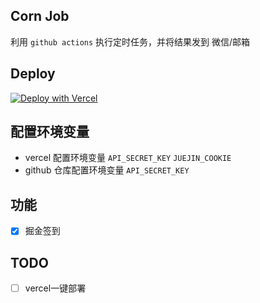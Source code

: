 ## Corn Job
利用 `github actions` 执行定时任务，并将结果发到 微信/邮箱

## Deploy
[![Deploy with Vercel](https://vercel.com/button)](https://vercel.com/new/clone?repository-url=https%3A%2F%2Fgithub.com%2F3Alan%2Fcron-job&env=API_SECRET_KEY&envDescription=github%20action%20%E5%AF%B9%E5%BA%94%E7%9A%84%20secret)

## 配置环境变量
- vercel 配置环境变量 `API_SECRET_KEY` `JUEJIN_COOKIE`
- github 仓库配置环境变量 `API_SECRET_KEY`

## 功能
- [x] 掘金签到

## TODO
- [ ] vercel一键部署